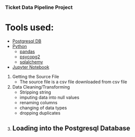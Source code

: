 ### Ticket Data Pipeline Project

# Tools used:

- [Postgresql DB](https://www.postgresql.org/download/)
- [Python](https://docs.python.org/3/)
   - [pandas](https://pandas.pydata.org/docs/)
   - [psycopg2](https://www.psycopg.org/docs/)
   - [sqlalchemy](https://docs.sqlalchemy.org/en/20/)
- [Jupyter Notebook](https://jupyter.org/)

1. Getting the Source File
    - The source file is a csv file downloaded from csv file
2. Data Cleaning/Transforming
    - Stripping string
    - imputing data into null values
    - renaming columns
    - changing of data types
    - dropping duplicates
3. Loading into the Postgresql Database
    - 


